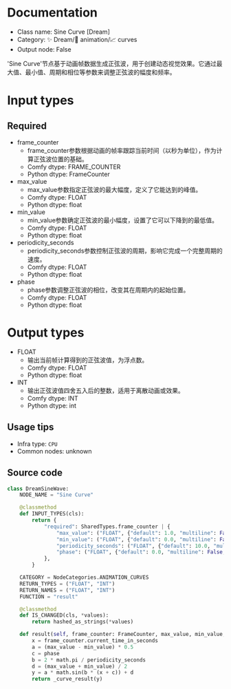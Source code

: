 
# Documentation
- Class name: Sine Curve [Dream]
- Category: ✨ Dream/🎥 animation/📈 curves
- Output node: False

'Sine Curve'节点基于动画帧数据生成正弦波，用于创建动态视觉效果。它通过最大值、最小值、周期和相位等参数来调整正弦波的幅度和频率。

# Input types
## Required
- frame_counter
    - frame_counter参数根据动画的帧率跟踪当前时间（以秒为单位），作为计算正弦波位置的基础。
    - Comfy dtype: FRAME_COUNTER
    - Python dtype: FrameCounter
- max_value
    - max_value参数指定正弦波的最大幅度，定义了它能达到的峰值。
    - Comfy dtype: FLOAT
    - Python dtype: float
- min_value
    - min_value参数确定正弦波的最小幅度，设置了它可以下降到的最低值。
    - Comfy dtype: FLOAT
    - Python dtype: float
- periodicity_seconds
    - periodicity_seconds参数控制正弦波的周期，影响它完成一个完整周期的速度。
    - Comfy dtype: FLOAT
    - Python dtype: float
- phase
    - phase参数调整正弦波的相位，改变其在周期内的起始位置。
    - Comfy dtype: FLOAT
    - Python dtype: float

# Output types
- FLOAT
    - 输出当前帧计算得到的正弦波值，为浮点数。
    - Comfy dtype: FLOAT
    - Python dtype: float
- INT
    - 输出正弦波值四舍五入后的整数，适用于离散动画或效果。
    - Comfy dtype: INT
    - Python dtype: int


## Usage tips
- Infra type: `CPU`
- Common nodes: unknown


## Source code
```python
class DreamSineWave:
    NODE_NAME = "Sine Curve"

    @classmethod
    def INPUT_TYPES(cls):
        return {
            "required": SharedTypes.frame_counter | {
                "max_value": ("FLOAT", {"default": 1.0, "multiline": False}),
                "min_value": ("FLOAT", {"default": 0.0, "multiline": False}),
                "periodicity_seconds": ("FLOAT", {"default": 10.0, "multiline": False, "min": 0.01}),
                "phase": ("FLOAT", {"default": 0.0, "multiline": False, "min": -1, "max": 1}),
            },
        }

    CATEGORY = NodeCategories.ANIMATION_CURVES
    RETURN_TYPES = ("FLOAT", "INT")
    RETURN_NAMES = ("FLOAT", "INT")
    FUNCTION = "result"

    @classmethod
    def IS_CHANGED(cls, *values):
        return hashed_as_strings(*values)

    def result(self, frame_counter: FrameCounter, max_value, min_value, periodicity_seconds, phase):
        x = frame_counter.current_time_in_seconds
        a = (max_value - min_value) * 0.5
        c = phase
        b = 2 * math.pi / periodicity_seconds
        d = (max_value + min_value) / 2
        y = a * math.sin(b * (x + c)) + d
        return _curve_result(y)

```
